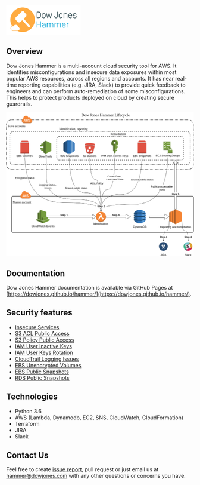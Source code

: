 ![HammerLogo](docs/images/dow-jones-hammer-logo.png)

## Overview

Dow Jones Hammer is a multi-account cloud security tool for AWS. It identifies misconfigurations and insecure data exposures within most popular AWS resources, across all regions and accounts. It has near real-time reporting capabilities (e.g. JIRA, Slack) to provide quick feedback to engineers and can perform auto-remediation of some misconfigurations. This helps to protect products deployed on cloud by creating secure guardrails.

![HammerLifecycleDiagram](docs/images/Architecture.png)

## Documentation
Dow Jones Hammer documentation is available via GitHub Pages at [https://dowjones.github.io/hammer/](https://dowjones.github.io/hammer/).

## Security features
* [Insecure Services](https://dowjones.github.io/hammer/playbook2_insecure_services.html)
* [S3 ACL Public Access](https://dowjones.github.io/hammer/playbook1_s3_public_buckets_acl.html)
* [S3 Policy Public Access](https://dowjones.github.io/hammer/playbook5_s3_public_buckets_policy.html)
* [IAM User Inactive Keys](https://dowjones.github.io/hammer/playbook3_inactive_user_keys.html)
* [IAM User Keys Rotation](https://dowjones.github.io/hammer/playbook4_keysrotation.html)
* [CloudTrail Logging Issues](https://dowjones.github.io/hammer/playbook6_cloudtrail.html)
* [EBS Unencrypted Volumes](https://dowjones.github.io/hammer/playbook7_ebs_unencrypted_volumes.html)
* [EBS Public Snapshots](https://dowjones.github.io/hammer/playbook8_ebs_snapshots_public.html)
* [RDS Public Snapshots](https://dowjones.github.io/hammer/playbook9_rds_snapshots_public.html)

## Technologies
* Python 3.6
* AWS (Lambda, Dynamodb, EC2, SNS, CloudWatch, CloudFormation)
* Terraform
* JIRA
* Slack

## Contact Us
Feel free to create [issue report](https://github.com/dowjones/hammer/issues/new), pull request or just email us at [hammer@dowjones.com](mailto:hammer@dowjones.com) with any other questions or concerns you have.
